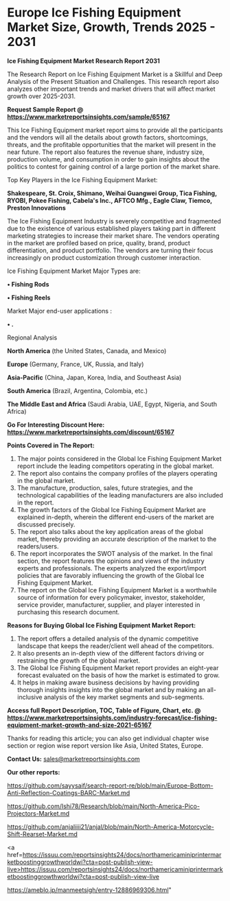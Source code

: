 # Europe Ice Fishing Equipment Market Size, Growth, Trends 2025 - 2031

<strong>Ice Fishing Equipment Market Research Report 2031</strong>

The Research Report on Ice Fishing Equipment Market is a Skillful and Deep Analysis of the Present Situation and Challenges. This research report also analyzes other important trends and market drivers that will affect market growth over 2025-2031.

<strong>Request Sample Report @ <a href=https://www.marketreportsinsights.com/sample/65167>https://www.marketreportsinsights.com/sample/65167</a></strong>

This Ice Fishing Equipment market report aims to provide all the participants and the vendors will all the details about growth factors, shortcomings, threats, and the profitable opportunities that the market will present in the near future. The report also features the revenue share, industry size, production volume, and consumption in order to gain insights about the politics to contest for gaining control of a large portion of the market share.

Top Key Players in the Ice Fishing Equipment Market:

<strong>Shakespeare, St. Croix, Shimano, Weihai Guangwei Group, Tica Fishing, RYOBI, Pokee Fishing, Cabela&#39;s Inc., AFTCO Mfg., Eagle Claw, Tiemco, Preston Innovations</strong>

The Ice Fishing Equipment Industry is severely competitive and fragmented due to the existence of various established players taking part in different marketing strategies to increase their market share. The vendors operating in the market are profiled based on price, quality, brand, product differentiation, and product portfolio. The vendors are turning their focus increasingly on product customization through customer interaction.

Ice Fishing Equipment Market Major Types are:

<strong>• Fishing Rods

• Fishing Reels</strong>

Market Major end-user applications :

<strong>• .</strong>

Regional Analysis

</u><strong><b>North America</b></strong> (the United States, Canada, and Mexico)

<strong><b>Europe </b></strong>(Germany, France, UK, Russia, and Italy)

<strong><b>Asia-Pacific</b></strong> (China, Japan, Korea, India, and Southeast Asia)

<strong><b>South America</b></strong> (Brazil, Argentina, Colombia, etc.)

<strong><b>The Middle East and Africa</b></strong> (Saudi Arabia, UAE, Egypt, Nigeria, and South Africa)

<strong>Go For Interesting Discount Here: <a href=https://www.marketreportsinsights.com/discount/65167>https://www.marketreportsinsights.com/discount/65167</a></strong>

<strong>Points Covered in The Report:</strong>
<ol>
  <li>The major points considered in the Global Ice Fishing Equipment Market report include the leading competitors operating in the global market.</li>
  <li>The report also contains the company profiles of the players operating in the global market.</li>
  <li>The manufacture, production, sales, future strategies, and the technological capabilities of the leading manufacturers are also included in the report.</li>
  <li>The growth factors of the Global Ice Fishing Equipment Market are explained in-depth, wherein the different end-users of the market are discussed precisely.</li>
  <li>The report also talks about the key application areas of the global market, thereby providing an accurate description of the market to the readers/users.</li>
  <li>The report incorporates the SWOT analysis of the market. In the final section, the report features the opinions and views of the industry experts and professionals. The experts analyzed the export/import policies that are favorably influencing the growth of the Global Ice Fishing Equipment Market.</li>
  <li>The report on the Global Ice Fishing Equipment Market is a worthwhile source of information for every policymaker, investor, stakeholder, service provider, manufacturer, supplier, and player interested in purchasing this research document.</li>
</ol>
<strong>Reasons for Buying Global Ice Fishing Equipment Market Report:</strong>

<ol>
  <li>The report offers a detailed analysis of the dynamic competitive landscape that keeps the reader/client well ahead of the competitors.</li>
  <li>It also presents an in-depth view of the different factors driving or restraining the growth of the global market.</li>
  <li>The Global Ice Fishing Equipment Market report provides an eight-year forecast evaluated on the basis of how the market is estimated to grow.</li>
  <li>It helps in making aware business decisions by having providing thorough insights insights into the global market and by making an all-inclusive analysis of the key market segments and sub-segments.</li>
</ol>
<strong>Access full Report Description, TOC, Table of Figure, Chart, etc. @ <a href=https://www.marketreportsinsights.com/industry-forecast/ice-fishing-equipment-market-growth-and-size-2021-65167>https://www.marketreportsinsights.com/industry-forecast/ice-fishing-equipment-market-growth-and-size-2021-65167</a></strong>


Thanks for reading this article; you can also get individual chapter wise section or region wise report version like Asia, United States, Europe.

<strong>Contact Us:</strong>
sales@marketreportsinsights.com

<strong>Our other reports:</strong>

<a href=https://github.com/sayysaif/search-report-re/blob/main/Europe-Bottom-Anti-Reflection-Coatings-BARC-Market.md>https://github.com/sayysaif/search-report-re/blob/main/Europe-Bottom-Anti-Reflection-Coatings-BARC-Market.md</a>

<a href=https://github.com/Ishi78/Research/blob/main/North-America-Pico-Projectors-Market.md>https://github.com/Ishi78/Research/blob/main/North-America-Pico-Projectors-Market.md</a>

<a href=https://github.com/anjaliiii21/anjal/blob/main/North-America-Motorcycle-Shift-Rearset-Market.md>https://github.com/anjaliiii21/anjal/blob/main/North-America-Motorcycle-Shift-Rearset-Market.md</a>

<a href=https://issuu.com/reportsinsights24/docs/northamericaminiprintermarketboostinggrowthworldwi?cta=post-publish-view-live>https://issuu.com/reportsinsights24/docs/northamericaminiprintermarketboostinggrowthworldwi?cta=post-publish-view-live</a>

<a href=https://ameblo.jp/manmeetsigh/entry-12886969306.html>https://ameblo.jp/manmeetsigh/entry-12886969306.html</a>"
